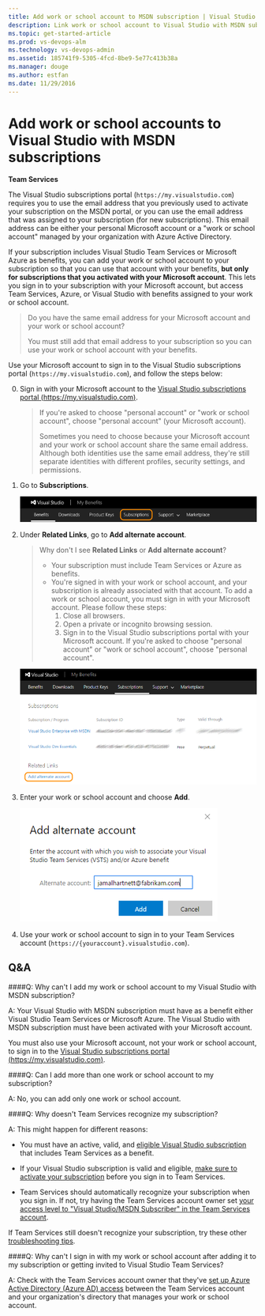 ```yaml
---
title: Add work or school account to MSDN subscription | Visual Studio Team Services
description: Link work or school account to Visual Studio with MSDN subscriptions for use with Visual Studio Team Services
ms.topic: get-started-article
ms.prod: vs-devops-alm
ms.technology: vs-devops-admin
ms.assetid: 185741f9-5305-4fcd-8be9-5e77c413b38a
ms.manager: douge
ms.author: estfan
ms.date: 11/29/2016
---
```


#   Add work or school accounts to Visual Studio with MSDN subscriptions

**Team Services**

The Visual Studio subscriptions portal (```https://my.visualstudio.com```) requires you to use 
the email address that you previously used to activate your subscription on the MSDN portal, or you can 
use the email address that was assigned to your subscription (for new subscriptions). 
This email address can be either your personal Microsoft account 
or a "work or school account" managed by your organization with Azure Active Directory.

If your subscription includes Visual Studio Team Services or Microsoft Azure as benefits, 
you can add your work or school account to your subscription so that you can use that account with your benefits, 
**but only for subscriptions that you activated with your Microsoft account**. 
This lets you sign in to your subscription with your Microsoft account, 
but access Team Services, Azure, or Visual Studio with benefits assigned to your work or school account.

> Do you have the same email address for your Microsoft account and your work or school account?
>
> You must still add that email address to your subscription 
> so you can use your work or school account with your benefits. 

Use your Microsoft account to sign in to the Visual Studio subscriptions portal (```https://my.visualstudio.com```), 
and follow the steps below:

<a name="my-visualstudio-com"></a>

0.	Sign in with your Microsoft account to the 
[Visual Studio subscriptions portal (https://my.visualstudio.com)](https://my.visualstudio.com).

	> If you're asked to choose "personal account" 
	> or "work or school account", choose "personal account" (your Microsoft account). 
	>
	> Sometimes you need to choose because your Microsoft account and your work or school 
	> account share the same email address.  Although both identities use the same email address, 
	> they're still separate identities with different profiles, security settings, and permissions.

0.	Go to **Subscriptions**.

	![Choose Subscriptions](_img/link-msdn-subscription/choose-subscriptions-my-visual-studio-com-portal.png)

0.	Under **Related Links**, go to **Add alternate account**.

	> Why don't I see **Related Links** or **Add alternate account**? 
	>  * Your subscription must include Team Services or Azure as benefits.
	>  * You're signed in with your work or school account, 
	>  and your subscription is already associated with that account.  To
	>  add a work or school account, you must sign in with your Microsoft account.  Please 
	>  follow these steps: 
	>    1. Close all browsers.
	>    2. Open a private or incognito browsing session.
	>    3. Sign in to the Visual Studio subscriptions portal with your Microsoft account.  If 
	>    you're asked to choose "personal account" or "work or school account", choose "personal account".

	![Under Related Links, go to Add alternate account](_img/link-msdn-subscription/add-alternate-account-my-visual-studio-com-portal.png)

0.	Enter your work or school account and choose **Add**.

	![Enter your work or school account](_img/link-msdn-subscription/enter-alternate-account-my-visual-studio-com-portal.png)

0.	Use your work or school account to sign in to your Team Services 
account (```https://{youraccount}.visualstudio.com```).


##  Q&A

####Q:  Why can't I add my work or school account to my Visual Studio with MSDN subscription?

A:  Your Visual Studio with MSDN subscription must have as a benefit either Visual Studio Team Services or 
Microsoft Azure.  The Visual Studio with MSDN subscription must have been activated with your Microsoft account. 

You must also use your Microsoft account, not your work or school account, to sign in to the 
[Visual Studio subscriptions portal (https://my.visualstudio.com)](https://my.visualstudio.com).

####Q:  Can I add more than one work or school account to my subscription?

A:  No, you can add only one work or school account.

<a name="unconfirmed-subscription"></a>
####Q:  Why doesn't Team Services recognize my subscription?

A:	This might happen for different reasons: 

*	You must have an active, valid, and 
[eligible Visual Studio subscription](../accounts/add-account-users-assign-access-levels-team-services.md#EligibleMSDNSubscriptions) 
that includes Team Services as a benefit.

*	If your Visual Studio subscription is valid and eligible, 
[make sure to activate your subscription](https://support.microsoft.com/en-us/kb/3011409) 
before you sign in to Team Services. 

*	Team Services should automatically recognize your subscription when you sign in. 
If not, try having the Team Services account owner set 
[your access level to "Visual Studio/MSDN Subscriber" in the Team Services account](../accounts/add-account-users-assign-access-levels-team-services.md). 

If Team Services still doesn't recognize your subscription, try these other 
[troubleshooting tips](http://blogs.msdn.com/b/visualstudioalm/archive/2014/03/19/visual-studio-online-best-practices-troubleshooting-issues-with-the-quot-eligible-msdn-subscriber-license-type.aspx).

####Q:  Why can't I sign in with my work or school account after adding it to my subscription or getting invited to Visual Studio Team Services?

A:  Check with the Team Services account owner that they've 
[set up Azure Active Directory (Azure AD) access](../accounts/manage-organization-access-for-your-account-vs.md) 
between the Team Services account and your organization's 
directory that manages your work or school account.
